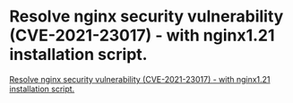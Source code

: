 # Resolve nginx security vulnerability (CVE-2021-23017) - with nginx1.21 installation script.
[Resolve nginx security vulnerability (CVE-2021-23017) - with nginx1.21 installation script.](https://aiwithcloud.com/2022/09/19/resolve_nginx_security_vulnerability_cve_2021_23017___with_nginx1-21_installation_script/)